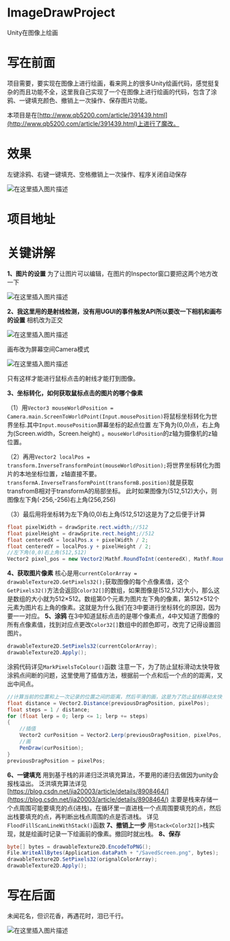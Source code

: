 # ImageDrawProject
 Unity在图像上绘画
# 写在前面
项目需要，要实现在图像上进行绘画，看来网上的很多Unity绘画代码，感觉挺复杂的而且功能不全，这里我自己实现了一个在图像上进行绘画的代码，包含了涂鸦、一键填充颜色、撤销上一次操作、保存图片功能。

本项目是在[http://www.qb5200.com/article/391439.html](http://www.qb5200.com/article/391439.html)上进行了魔改。

# 效果
左键涂鸦、右键一键填充、空格撤销上一次操作、程序关闭自动保存

![在这里插入图片描述](https://img-blog.csdnimg.cn/348bc32268704f4c8a5d9ef8a2ab004a.gif)

# 项目地址

# 关键讲解
**1、图片的设置**
为了让图片可以编辑，在图片的Inspector窗口要把这两个地方改一下

![在这里插入图片描述](https://img-blog.csdnimg.cn/ad3858bfb5e94685a287edbc6e688ebb.png)

**2、我这里用的是射线检测，没有用UGUI的事件触发API所以要改一下相机和画布的设置**
相机改为正交

![在这里插入图片描述](https://img-blog.csdnimg.cn/4605efc9c28a42fda2766e7f026c1d2b.png)

画布改为屏幕空间Camera模式

![在这里插入图片描述](https://img-blog.csdnimg.cn/76e8978851ee489e8508dc02f32914a4.png)

只有这样才能进行鼠标点击的射线才能打到图像。

**3、坐标转化，如何获取鼠标点击的图片的哪个像素**

（1）用`Vector3 mouseWorldPosition =  Camera.main.ScreenToWorldPoint(Input.mousePosition)`将鼠标坐标转化为世界坐标.其中`Input.mousePosition`屏幕坐标的起点位置 左下角为(0,0)点，右上角为(Screen.width，Screen.height) 。`mouseWorldPosition`的z轴为摄像机的z轴位置。

（2）再用`Vector2 localPos = transform.InverseTransformPoint(mouseWorldPosition);`将世界坐标转化为图片的本地坐标位置，z轴直接不要。`transformA.InverseTransformPoint(transformB.position)`就是获取transfromB相对于transformA的局部坐标。
此时如果图像为(512,512)大小，则图像左下角(-256,-256)右上角(256,256)

（3）最后用将坐标转为左下角(0,0)右上角(512,512)这是为了之后便于计算
```csharp
float pixelWidth = drawSprite.rect.width;//512
float pixelHeight = drawSprite.rect.height;//512
float centeredX = localPos.x + pixelWidth / 2;
float centeredY = localPos.y + pixelHeight / 2;
//左下角(0,0)右上角(512,512)
Vector2 pixel_pos = new Vector2(Mathf.RoundToInt(centeredX), Mathf.RoundToInt(centeredY));
```
**4、获取图片像素**
核心是用`currentColorArray = drawableTexture2D.GetPixels32();`获取图像的每个点像素值，这个`GetPixels32()`方法会返回`Color32[]`的数组，如果图像是(512,512)大小，那么这是数组的大小就为512×512。数组第0个元素为图片左下角的像素，第512×512个元素为图片右上角的像素。这就是为什么我们在3中要进行坐标转化的原因，因为要一一对应。
**5、涂鸦**
在3中知道鼠标点击的是哪个像素点，4中又知道了图像的所有点像素值，找到对应点更改`Color32[]`数组中的颜色即可，改完了记得设置回图片。
```csharp
drawableTexture2D.SetPixels32(currentColorArray);
drawableTexture2D.Apply();
```
涂鸦代码详见`MarkPixelsToColour()`函数
注意一下，为了防止鼠标滑动太快导致涂鸦点间断的问题，这里使用了插值方法，根据前一个点和后一个点的的距离，叉出中间点。
```csharp
//计算当前的位置和上一次记录的位置之间的距离，然后平滑的画，这是为了防止鼠标移动太快，画的点不连续
float distance = Vector2.Distance(previousDragPosition, pixelPos);
float steps = 1 / distance;
for (float lerp = 0; lerp <= 1; lerp += steps)
{
    //插值
    Vector2 curPosition = Vector2.Lerp(previousDragPosition, pixelPos, lerp);
    //画
    PenDraw(curPosition);
}
previousDragPosition = pixelPos;
```
**6、一键填充**
用到基于栈的非递归泛洪填充算法，不要用的递归去做因为unity会报栈溢出。
泛洪填充算法详见[https://blog.csdn.net/jia20003/article/details/8908464/](https://blog.csdn.net/jia20003/article/details/8908464/) 
主要是栈来存储一个点周围可能要填充的点(进栈)。在循环里一直进栈一个点周围要填充的点，然后出栈要填充的点，再判断出栈点周围的点是否进栈。
详见`FloodFillScanLineWithStack()`函数
**7、撤销上一步**
用`Stack<Color32[]>`栈实现，就是绘画时记录一下绘画前的像素。撤回时就出栈。
**8、保存**
```csharp
byte[] bytes = drawableTexture2D.EncodeToPNG();
File.WriteAllBytes(Application.dataPath + "/SavedScreen.png", bytes);
drawableTexture2D.SetPixels32(orignalColorArray);
drawableTexture2D.Apply();
```
# 写在后面
未闻花名，但识花香，再遇花时，泪已千行。

![在这里插入图片描述](https://img-blog.csdnimg.cn/061a89093fd1489184cadedf45ec0f76.jpeg)
